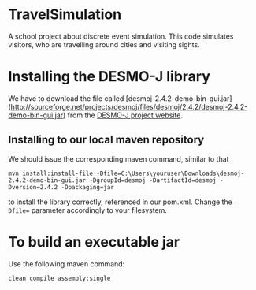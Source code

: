 # TravelSimulation
A school project about discrete event simulation. This code simulates visitors,
who are travelling around cities and visiting sights.

# Installing the DESMO-J library
We have to download the file called [desmoj-2.4.2-demo-bin-gui.jar]
(http://sourceforge.net/projects/desmoj/files/desmoj/2.4.2/desmoj-2.4.2-demo-bin-gui.jar) from the
[DESMO-J project website](http://sourceforge.net/).

## Installing to our local maven repository
We should issue the corresponding maven command, similar to that  
```
mvn install:install-file -Dfile=C:\Users\youruser\Downloads\desmoj-2.4.2-demo-bin-gui.jar -DgroupId=desmoj -DartifactId=desmoj -Dversion=2.4.2 -Dpackaging=jar  
```  
to install the library correctly, referenced in our pom.xml.
Change the ```-Dfile=``` parameter accordingly to your filesystem.

# To build an executable jar
Use the following maven command:  
```
clean compile assembly:single
```